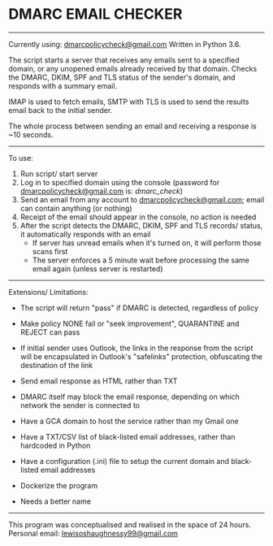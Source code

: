 # DMARC EMAIL CHECKER
-----------------------------------------

Currently using: dmarcpolicycheck@gmail.com
Written in Python 3.6.

The script starts a server that receives any emails sent to a specified domain, or any unopened emails already received by that domain. Checks the DMARC, DKIM, SPF and TLS status of the sender's domain, and responds with a summary email.

IMAP is used to fetch emails, SMTP with TLS is used to send the results email back to the initial sender.

The whole process between sending an email and receiving a response is ~10 seconds.

-----------------------------------------

To use:

1) Run script/ start server
2) Log in to specified domain using the console (password for dmarcpolicycheck@gmail.com is: _dmarc\_check_)
3) Send an email from any account to dmarcpolicycheck@gmail.com; email can contain anything (or nothing)
4) Receipt of the email should appear in the console, no action is needed
5) After the script detects the DMARC, DKIM, SPF and TLS records/ status, it automatically responds with an email
   - If server has unread emails when it's turned on, it will perform those scans first
   - The server enforces a 5 minute wait before processing the same email again (unless server is restarted)

-----------------------------------------

Extensions/ Limitations:
 
- The script will return "pass" if DMARC is detected, regardless of policy
+ Make policy NONE fail or "seek improvement", QUARANTINE and REJECT can pass

- If initial sender uses Outlook, the links in the response from the script will be encapsulated in Outlook's "safelinks" protection, obfuscating the destination of the link
+ Send email response as HTML rather than TXT

- DMARC itself may block the email response, depending on which network the sender is connected to
+ Have a GCA domain to host the service rather than my Gmail one

+ Have a TXT/CSV list of black-listed email addresses, rather than hardcoded in Python

+ Have a configuration (.ini) file to setup the current domain and black-listed email addresses

+ Dockerize the program

+ Needs a better name

-----------------------------------------

This program was conceptualised and realised in the space of 24 hours.
Personal email: lewisoshaughnessy99@gmail.com
